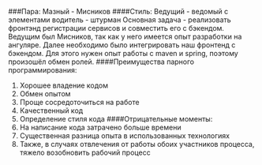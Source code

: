 ###Пара: Мазный - Мисников
####Стиль: Ведущий - ведомый с элементами водитель - штурман
Основная задача - реализовать фронтэнд
регистрации сервисов и совместить его с бэкендом.
Ведущим был Мисников, так как у него имеется опыт разработки на ангуляре.
Далее необходимо было интегрировать наш фронтенд с бэкендом. Для этого нужен опыт работы с maven и spring, поэтому 
произошёл обмен ролей.
####Преимущества парного программирования: 
1. Хорошее владение кодом
2. Обмен опытом
3. Проще сосредоточиться на работе
4. Качественный код
5. Определение стиля кода
####Отрицательные моменты:
1. На написание кода затрачено больше времени
2. Существенная разница опыта в использованных технологиях
3. Также, в случаях отвлечения от работы обоих участников процесса, тяжело возобновить рабочий процесс
